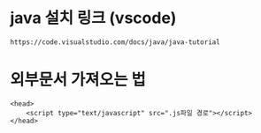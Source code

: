 # java 설치 링크 (vscode)
```
https://code.visualstudio.com/docs/java/java-tutorial
```

# 외부문서 가져오는 법
```
<head>
	<script type="text/javascript" src=".js파일 경로"></script>
</head>
```


